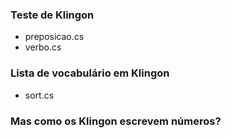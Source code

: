 ### Teste de Klingon
* preposicao.cs
* verbo.cs

### Lista de vocabulário em Klingon
* sort.cs

### Mas como os Klingon escrevem números?
